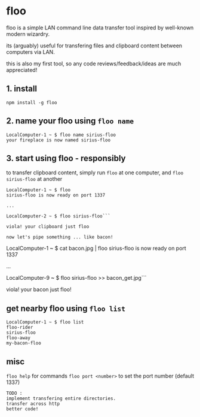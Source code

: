 # floo

floo is a simple LAN command line data transfer tool inspired by well-known modern wizardry.

its (arguably) useful for transfering files and clipboard content between computers via LAN.

this is also my first tool, so any code reviews/feedback/ideas are much appreciated!

## 1.  install

`npm install -g floo`

## 2.  name your floo using `floo name`

```
LocalComputer-1 ~ $ floo name sirius-floo
your fireplace is now named sirius-floo
```

## 3.  start using floo - responsibly

to transfer clipboard content, simply run `floo` at one computer, and `floo sirius-floo` at another

```
LocalComputer-1 ~ $ floo
sirius-floo is now ready on port 1337

...

LocalComputer-2 ~ $ floo sirius-floo```

viola! your clipboard just floo

now let's pipe something ... like bacon!

```
LocalComputer-1 ~ $ cat bacon.jpg | floo
sirius-floo is now ready on port 1337

...

LocalComputer-9 ~ $ floo sirius-floo >> bacon_get.jpg```

viola!  your bacon just floo!

## get nearby floo using `floo list` 

```
LocalComputer-1 ~ $ floo list
floo-rider
sirius-floo
floo-away
my-bacon-floo
```

## misc

`floo help` for commands
`floo port <number>` to set the port number (default 1337)

```
TODO : 
implement transfering entire directories.
transfer across http
better code!
```
